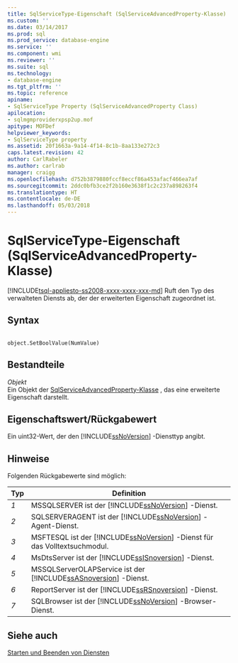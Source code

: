```yaml
---
title: SqlServiceType-Eigenschaft (SqlServiceAdvancedProperty-Klasse) | Microsoft Docs
ms.custom: ''
ms.date: 03/14/2017
ms.prod: sql
ms.prod_service: database-engine
ms.service: ''
ms.component: wmi
ms.reviewer: ''
ms.suite: sql
ms.technology:
- database-engine
ms.tgt_pltfrm: ''
ms.topic: reference
apiname:
- SqlServiceType Property (SqlServiceAdvancedProperty Class)
apilocation:
- sqlmgmproviderxpsp2up.mof
apitype: MOFDef
helpviewer_keywords:
- SqlServiceType property
ms.assetid: 20f1663a-9a14-4f14-8c1b-8aa133e272c3
caps.latest.revision: 42
author: CarlRabeler
ms.author: carlrab
manager: craigg
ms.openlocfilehash: d752b3879880fccf8eccf86a453afacf466ea7af
ms.sourcegitcommit: 2ddc0bfb3ce2f2b160e3638f1c2c237a898263f4
ms.translationtype: HT
ms.contentlocale: de-DE
ms.lasthandoff: 05/03/2018
---
```

# <a name="sqlservicetype-property-sqlserviceadvancedproperty-class"></a>SqlServiceType-Eigenschaft (SqlServiceAdvancedProperty-Klasse)
[!INCLUDE[tsql-appliesto-ss2008-xxxx-xxxx-xxx-md](../../../includes/tsql-appliesto-ss2008-xxxx-xxxx-xxx-md.md)]
  Ruft den Typ des verwalteten Diensts ab, der der erweiterten Eigenschaft zugeordnet ist.  
  
## <a name="syntax"></a>Syntax  
  
```  
  
object.SetBoolValue(NumValue)  
```  
  
## <a name="parts"></a>Bestandteile  
 *Objekt*  
 Ein Objekt der [SqlServiceAdvancedProperty-Klasse](../../../relational-databases/wmi-provider-configuration-classes/sqlserviceadvancedproperty-class/sqlserviceadvancedproperty-class.md) , das eine erweiterte Eigenschaft darstellt.  
  
## <a name="property-valuereturn-value"></a>Eigenschaftswert/Rückgabewert  
 Ein uint32-Wert, der den [!INCLUDE[ssNoVersion](../../../includes/ssnoversion-md.md)] -Diensttyp angibt.  
  
## <a name="remarks"></a>Hinweise  
 Folgenden Rückgabewerte sind möglich:  
  
|Typ|Definition|  
|----------|----------------|  
|*1*|MSSQLSERVER ist der [!INCLUDE[ssNoVersion](../../../includes/ssnoversion-md.md)] -Dienst.|  
|*2*|SQLSERVERAGENT ist der [!INCLUDE[ssNoVersion](../../../includes/ssnoversion-md.md)] -Agent-Dienst.|  
|*3*|MSFTESQL ist der [!INCLUDE[ssNoVersion](../../../includes/ssnoversion-md.md)] -Dienst für das Volltextsuchmodul.|  
|*4*|MsDtsServer ist der [!INCLUDE[ssISnoversion](../../../includes/ssisnoversion-md.md)] -Dienst.|  
|*5*|MSSQLServerOLAPService ist der [!INCLUDE[ssASnoversion](../../../includes/ssasnoversion-md.md)] -Dienst.|  
|*6*|ReportServer ist der [!INCLUDE[ssRSnoversion](../../../includes/ssrsnoversion-md.md)] -Dienst.|  
|*7*|SQLBrowser ist der [!INCLUDE[ssNoVersion](../../../includes/ssnoversion-md.md)] -Browser-Dienst.|  
  
## <a name="see-also"></a>Siehe auch  
 [Starten und Beenden von Diensten](http://technet.microsoft.com/library/ms174886\(v=sql.105\).aspx)  
  
  
